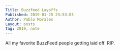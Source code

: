 ```yaml
---
Title: Buzzfeed Layoffs
Published: 2019-01-25 23:53:03
Author: Pablo Morales
Layout: posts
Tag: 2019, note
---
```

All my favorite BuzzFeed people getting laid off. RIP.